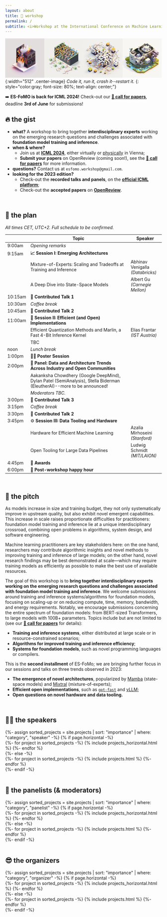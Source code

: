 ```yaml
---
layout: about
title: 🏡 workshop
permalink: /
subtitle: <i>Workshop at the International Conference on Machine Learning (ICML) 2024.</i>
---
```


![Banner](assets/img/banner.png){:width="512" .center-image}
*Code it, run it, crash it--restart it.*
{: style="color:gray; font-size: 80%; text-align: center;"}

➡️ **ES-FoMO is back for ICML 2024!** Check-out our [**📝 call for papers**](/call/), deadline **3rd of June** for submissions!

## 🔥 the gist

* **what?** A workshop to bring together **interdisciplinary experts** working on the emerging research questions and challenges associated with **foundation model training and inference**.
* **when & where?**
  * Join us at **[ICML 2024](https://icml.cc)**, either virtually or [physically](https://maps.app.goo.gl/9Vf8oroxYyiUf2bb7) in Vienna;  
  * **Submit your papers** on OpenReview (coming soon!), see the [**📝 call for papers**](/call/) for more information.
* **questions?** Contact us at `esfomo.workshop@gmail.com`.
* **looking for the 2023 edition?**
  * Check-out the **recorded talks and panels**, on the **[official ICML platform](https://icml.cc/virtual/2023/workshop/21479)**;
  * Check-out the **accepted papers** on **[OpenReview](https://openreview.net/group?id=ICML.cc/2023/Workshop/ES-FoMO)**.

<br>

## 📆 the plan
*All times CET, UTC+2. Full schedule to be confirmed.*

|        | Topic                                                                                                                  | Speaker                               |
|--------|------------------------------------------------------------------------------------------------------------------------|---------------------------------------|
| 9:00am | *Opening remarks*                                                                                                      |                                       |
| 9:15am | **📈 Session I: Emerging Architectures**                                                                               |                                       |
|        | Mixture-of-Experts: Scaling and Tradeoffs at Training and Inference                                                    | Abhinav Venigalla <br> *(Databricks)* |
|        | A Deep Dive into State-Space Models                                                                                    | Albert Gu <br> *(Carnegie Mellon)*    |
| 10:15am | 🎤 **Contributed Talk 1**                                                                                              |                                       |
| 10:30am | *Coffee break*                                                                                                         |                                       |
| 10:45am | 🎤 **Contributed Talk 2**                                                                                              |                                       |
| 11:00am | 🚀 **Session II: Efficient (and Open) Implementations**                                                                |                                       |
|        | Efficient Quantization Methods and Marlin, a Fast 4-Bit Inference Kernel                                               | Elias Frantar <br> *(IST Austria)*    |
|        | TBC                                                                                                                    |                                       |
| noon   | *Lunch break*                                                                                                          |                                       |
| 1:00pm | 🧑‍🎓 **Poster Session**                                                                                               |                                       |
| 2:00pm | 💬 **Panel: Data and Architecture Trends Across Industry and Open Communities**                                        |                                       |
|        | Aakanksha Chowdhery (Google DeepMind), Dylan Patel (SemiAnalysis), Stella Biderman (EleutherAI)--more to be announced! |                                       |
|        | *Moderators TBC.*                                                                                                      |                                       |
| 3:00pm | 🎤 **Contributed Talk 3**                                                                                              |                                       |
| 3:15pm | *Coffee break*                                                                                                         |                                       |
| 3:30pm | 🎤 **Contributed Talk 2**                                                                                              |                                       |
| 3:45pm | ⚙️ **Session III: Data Tooling and Hardware**                                                                          |                                       |
|        | Hardware for Efficient Machine Learning                                                                                | Azalia Mirhoseini <br> *(Stanford)*   |
|        | Open Tooling for Large Data Pipelines                                                                                  | Ludwig Schmidt <br> *(MIT/LAION)*     |
| 4:45pm | 🏅 **Awards**                                                                                                          |                                       |
| 6:00pm | 🎉 **Post-workshop happy hour**                                                                                        |                |

<br>

## 🦾 the pitch

As models increase in size and training budget, they not only systematically improve in upstream quality, but also exhibit novel emergent capabilities. This increase in scale raises proportionate difficulties for practitioners: foundation model training and inference lie at a unique interdisciplinary crossroad, combining open problems in algorithms, system design, and software engineering. 

Machine learning practitioners are key stakeholders here: on the one hand, researchers may contribute algorithmic insights and novel methods to improving training and inference of large models; on the other hand, novel research findings may be best demonstrated at scale—which may require training models as efficiently as possible to make the best use of available resources. 

The goal of this workshop is to **bring together interdisciplinary experts working on the emerging research questions and challenges associated with foundation model training and inference**. We welcome submissions around training and inference systems/algorithms for foundation models, focusing on scaling-up or on reducing compute, time, memory, bandwidth, and energy requirements. Notably, we encourage submissions concerning the entire spectrum of foundation models: from BERT-sized Transformers, to large models with 100B+ parameters. Topics include but are not limited to (see our [**📝 call for papers**](/call/) for details): 
* **Training and inference systems**, either distributed at large scale or in resource-constrained scenarios;
* **Algorithms for improved training and inference efficiency**;
* **Systems for foundation models**, such as novel programming languages or compilers. 

This is the **second installment** of ES-FoMo; we are bringing further focus in our sessions and talks on three trends observed in 2023:
* **The emergence of novel architectures**, popularized by [Mamba](https://arxiv.org/abs/2312.00752) (state-space models) and [Mixtral](https://arxiv.org/abs/2401.04088) (mixture-of-experts);
* **Efficient open implementations**, such as [`gpt-fast`](https://github.com/pytorch-labs/gpt-fast) and [vLLM](https://github.com/vllm-project/vllm);
* **Open questions on novel hardware and data tooling.**

<br>

## 🧑‍🏫 the speakers

<div class="projects">
  {%- assign sorted_projects = site.projects | sort: "importance" | where: "category", "speaker" -%}
  <!-- Generate cards for each project -->
  {% if page.horizontal -%}
  <div class="container">
    <div class="row row-cols-2">
    {%- for project in sorted_projects -%}
      {% include projects_horizontal.html %}
    {%- endfor %}
    </div>
  </div>
  {%- else -%}
  <div class="grid">
    {%- for project in sorted_projects -%}
      {% include projects.html %}
    {%- endfor %}
  </div>
  {%- endif -%}
</div>

<br>

## 💬 the panelists (& moderators)

<div class="projects">
  {%- assign sorted_projects = site.projects | sort: "importance" | where: "category", "panelist" -%}
  <!-- Generate cards for each project -->
  {% if page.horizontal -%}
  <div class="container">
    <div class="row row-cols-2">
    {%- for project in sorted_projects -%}
      {% include projects_horizontal.html %}
    {%- endfor %}
    </div>
  </div>
  {%- else -%}
  <div class="grid">
    {%- for project in sorted_projects -%}
      {% include projects.html %}
    {%- endfor %}
  </div>
  {%- endif -%}
</div>

<br>

## 😎 the organizers

<div class="projects">
  {%- assign sorted_projects = site.projects | sort: "importance" | where: "category", "organizer" -%}
  <!-- Generate cards for each project -->
  {% if page.horizontal -%}
  <div class="container">
    <div class="row row-cols-2">
    {%- for project in sorted_projects -%}
      {% include projects_horizontal.html %}
    {%- endfor %}
    </div>
  </div>
  {%- else -%}
  <div class="grid">
    {%- for project in sorted_projects -%}
      {% include projects.html %}
    {%- endfor %}
  </div>
  {%- endif -%}
</div>
